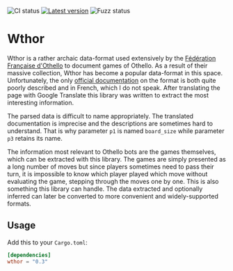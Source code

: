 ![CI status](https://github.com/LimeEng/wthor/workflows/CI/badge.svg)
[![Latest version](https://img.shields.io/crates/v/wthor.svg)](https://crates.io/crates/wthor)
![Fuzz status](https://github.com/LimeEng/wthor/workflows/Fuzz/badge.svg)

# Wthor

Wthor is a rather archaic data-format used extensively by the [Fédération Française d'Othello](https://www.ffothello.org/informatique/la-base-wthor/) to document games of Othello. As a result of their massive collection, Wthor has become a popular data-format in this space. Unfortunately, the only [official documentation](https://www.ffothello.org/wthor/Format_WThor.pdf) on the format is both quite poorly described and in French, which I do not speak. After translating the page with Google Translate this library was written to extract the most interesting information.

The parsed data is difficult to name appropriately. The translated documentation is imprecise and the descriptions are sometimes hard to understand. That is why parameter `p1` is named `board_size` while parameter `p3` retains its name.

The information most relevant to Othello bots are the games themselves, which can be extracted with this library. The games are simply presented as a long number of moves but since players sometimes need to pass their turn, it is impossible to know which player played which move without evaluating the game, stepping through the moves one by one. This is also something this library can handle. The data extracted and optionally inferred can later be converted to more convenient and widely-supported formats.

## Usage

Add this to your `Cargo.toml`:

```toml
[dependencies]
wthor = "0.3"
```
